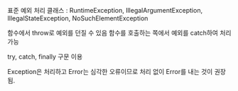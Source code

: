 표준 예외 처리 클래스 : RuntimeException, IllegalArgumentException, IllegalStateException, NoSuchElementException

함수에서 throw로 예외를 던질 수 있음
함수를 호출하는 쪽에서 예외를 catch하여 처리 가능

try, catch, finally 구문 이용

Exception은 처리하고 Error는 심각한 오류이므로 처리 없이 Error를 내는 것이 권장됨.